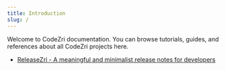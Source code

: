 ```yaml
---
title: Introduction
slug: /
---
```


Welcome to CodeZri documentation. You can browse tutorials, guides, and references about all CodeZri projects
here.

- [ReleaseZri - A meaningful and minimalist release notes for developers](releasezri/intro)


